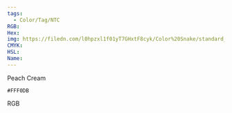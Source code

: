 ```yaml
---
tags:
  - Color/Tag/NTC
RGB:
Hex:
img: https://filedn.com/l0hpzxl1f01yT7GHxtF8cyk/Color%20Snake/standard_csv_to_svg//FFF0DB.svg
CMYK:
HSL:
Name:
---
```

Peach Cream
```palette
#FFF0DB
```
RGB
